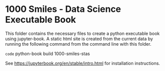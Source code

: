 # 1000 Smiles - Data Science Executable Book

This folder contains the necessary files to create a python executable book using jupyter-book. A static html site is created from the current data by running the following command from the command line with this folder.

`code` python-book build 1000-smiles-stas

See https://jupyterbook.org/en/stable/intro.html for installation instructions.
